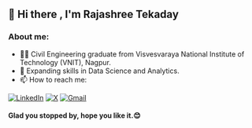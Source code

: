 ## 👋 Hi there , I'm Rajashree Tekaday
### About me:

- 👩‍🎓 Civil Engineering graduate from Visvesvaraya National Institute of Technology (VNIT), Nagpur.
- 🌱 Expanding skills in Data Science and Analytics.
- 📫 How to reach me: 
 
[![LinkedIn](https://img.shields.io/badge/linkedin-%230077B5.svg?style=for-the-badge&logo=linkedin&logoColor=white)](https://www.linkedin.com/in/rajashree-tekaday-261582205/)
[![X](https://img.shields.io/badge/X-000000?style=for-the-badge&logo=x&logoColor=white)](https://twitter.com/rajashree__t)
[![Gmail](https://img.shields.io/badge/Gmail-D14836?style=for-the-badge&logo=gmail&logoColor=white)](mailto:rvtekaday@hmail.com)



#### Glad you stopped by, hope you like it.😊





<!--
**rajashreetekaday/rajashreetekaday** is a ✨ _special_ ✨ repository because its `README.md` (this file) appears on your GitHub profile.

Here are some ideas to get you started:
[![Gmail](https://img.shields.io/badge/Gmail-D14836?style=for-the-badge&logo=gmail&logoColor=white)](rvtekaday@hmail.com)

